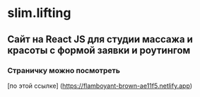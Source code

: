 # slim.lifting
## Сайт на React JS для студии массажа и красоты с формой заявки и роутингом
### Страничку можно посмотреть 
[по этой ссылке] (https://flamboyant-brown-ae11f5.netlify.app)
